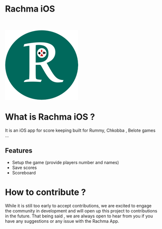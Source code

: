 # Rachma iOS

<br/><br/>
<img src="/Rachma/Assets.xcassets/logo.imageset/logo.png"  align=center>

# What is Rachma iOS ?  <br/>

It is an iOS app for score keeping built for Rummy, Chkobba , Belote games ...

## Features
* Setup the game (provide players number and names) 
* Save scores 
* Scoreboard

# How to contribute ?

While it is still too early to accept contributions, we are excited to engage the community in development and will open up this project to contributions in the future. That being said , we are always open to hear from you if you have any suggestions or any issue with the Rachma App.


